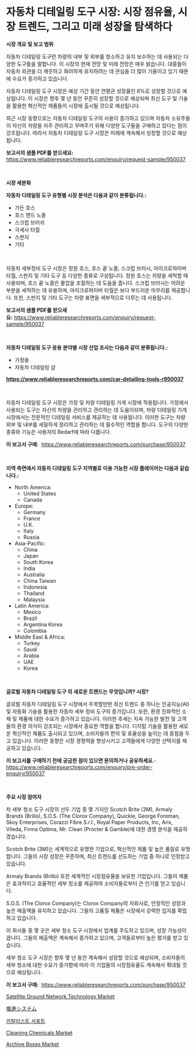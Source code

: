 <p><h1>자동차 디테일링 도구 시장: 시장 점유율, 시장 트렌드, 그리고 미래 성장을 탐색하다</h1></p><p><strong>시장 개요 및 보고 범위</strong></p>
<p><p>자동차 디테일링 도구란 차량의 내부 및 외부를 청소하고 유지 보수하는 데 사용되는 다양한 도구들을 말합니다. 이 시장의 현재 전망 및 미래 전망은 매우 밝습니다. 대중들이 자동차 외관을 더 깨끗하고 화려하게 유지하려는 데 관심을 더 많이 기울이고 있기 때문에 수요가 증가하고 있습니다.</p><p>자동차 디테일링 도구 시장은 예상 기간 동안 연평균 성장율인 6%로 성장할 것으로 예상됩니다. 이 시장은 향후 몇 년 동안 꾸준히 성장할 것으로 예상되며 최신 도구 및 기술을 활용한 혁신적인 제품들이 시장에 출시될 것으로 예상됩니다.</p><p>최근 시장 동향으로는 자동차 디테일링 도구의 사용이 증가하고 있으며 자동차 소유주들이 자신의 차량을 자주 관리하고 꾸며주기 위해 다양한 도구들을 구매하고 있다는 점이 강조됩니다. 따라서 자동차 디테일링 도구 시장은 미래에 계속해서 성장할 것으로 예상됩니다.</p></p>
<p><strong>보고서의 샘플 PDF를 받으세요:</strong> <a href="https://www.reliableresearchreports.com/enquiry/request-sample/950037">https://www.reliableresearchreports.com/enquiry/request-sample/950037</a></p>
<p>&nbsp;</p>
<p><strong>시장 세분화</strong></p>
<p><strong>자동차 디테일링 도구 유형별 시장 분석은 다음과 같이 분류됩니다.:</strong></p>
<p><ul><li>가든 호스</li><li>호스 엔드 노즐</li><li>스크럽 브러쉬</li><li>극세사 타월</li><li>스펀지</li><li>기타</li></ul></p>
<p>&nbsp;</p>
<p><p>자동차 세부정비 도구 시장은 정원 호스, 호스 끝 노즐, 스크럽 브러시, 마이크로파이버 타월, 스펀지 및 기타 도구 등 다양한 종류로 구성됩니다. 정원 호스는 차량을 세척할 때 사용되며, 호스 끝 노즐은 물압을 조절하는 데 도움을 줍니다. 스크럽 브러시는 어려운 부분을 세척하는 데 유용하며, 마이크로파이버 타월은 보다 부드러운 마무리를 제공합니다. 또한, 스펀지 및 기타 도구는 차량 표면을 세부적으로 다루는 데 사용됩니다.</p></p>
<p><strong>보고서의 샘플 PDF를 받으세요:</strong>&nbsp;<a href="https://www.reliableresearchreports.com/enquiry/request-sample/950037">https://www.reliableresearchreports.com/enquiry/request-sample/950037</a></p>
<p>&nbsp;</p>
<p><strong> 자동차 디테일링 도구 응용 분야별 시장 산업 조사는 다음과 같이 분류됩니다.:</strong></p>
<p><ul><li>가정용</li><li>자동차 디테일링 샵</li></ul></p>
<p><strong><a href="https://www.reliableresearchreports.com/car-detailing-tools-r950037">https://www.reliableresearchreports.com/car-detailing-tools-r950037</a></strong></p>
<p>&nbsp;</p>
<p><p>자동차 디테일링 도구 시장은 가정 및 차량 디테일링 가게 시장에 적용됩니다. 가정에서 사용되는 도구는 자신의 차량을 관리하고 관리하는 데 도움이되며, 차량 디테일링 가게 시장에서는 전문적인 디테일링 서비스를 제공하는 데 사용됩니다. 이러한 도구는 차량 외부 및 내부를 세밀하게 정리하고 관리하는 데 필수적인 역할을 합니다. 도구의 다양한 종류와 기능은 사용자의 Bedarf에 따라 다릅니다.</p></p>
<p><strong>이 보고서 구매:</strong>&nbsp; <a href="https://www.reliableresearchreports.com/purchase/950037">https://www.reliableresearchreports.com/purchase/950037</a></p>
<p>&nbsp;</p>
<p><strong>지역 측면에서 자동차 디테일링 도구 지역별로 이용 가능한 시장 플레이어는 다음과 같습니다.:</strong></p>
<p><ul>
    <li>
        North America:
        <ul>
            <li>United States</li>
            <li>Canada</li>
        </ul>
    </li>
    <li>
        Europe:
        <ul>
            <li>Germany</li>
            <li>France</li>
            <li>U.K.</li>
            <li>Italy</li>
            <li>Russia</li>
        </ul>
    </li>
    <li>
        Asia-Pacific:
        <ul>
            <li>China</li>
            <li>Japan</li>
            <li>South Korea</li>
            <li>India</li>
            <li>Australia</li>
            <li>China Taiwan</li>
            <li>Indonesia</li>
            <li>Thailand</li>
            <li>Malaysia</li>
        </ul>
    </li>
    <li>
        Latin America:
        <ul>
            <li>Mexico</li>
            <li>Brazil</li>
            <li>Argentina Korea</li>
            <li>Colombia</li>
        </ul>
    </li>
    <li>
        Middle East & Africa:
        <ul>
            <li>Turkey</li>
            <li>Saudi</li>
            <li>Arabia</li>
            <li>UAE</li>
            <li>Korea</li>
        </ul>
    </li>
    </ul></p>
<p>&nbsp;</p>
<p><strong>글로벌 자동차 디테일링 도구 의 새로운 트렌드는 무엇입니까? 시장?</strong></p>
<p><p>글로벌 자동차 디테일링 도구 시장에서 주목할만한 최신 트렌드 중 하나는 인공지능(AI) 및 자동화 기술을 활용한 자동차 세부 정비 도구의 증가입니다. 또한, 환경 친화적인 소재 및 제품에 대한 수요가 증가하고 있습니다. 이러한 추세는 지속 가능한 발전 및 고객들의 환경 의식이 강조되는 시장에서 중요한 역할을 합니다. 디지턼 기술을 활용한 새로운 혁신적인 제품도 출시되고 있으며, 소비자들의 편의 및 효율성을 높이는 데 중점을 두고 있습니다. 이러한 동향은 시장 경쟁력을 향상시키고 고객들에게 다양한 선택지를 제공하고 있습니다.</p></p>
<p><strong>이 보고서를 구매하기 전에 궁금한 점이 있으면 문의하거나 공유하세요.</strong>- <a href="https://www.reliableresearchreports.com/enquiry/pre-order-enquiry/950037">https://www.reliableresearchreports.com/enquiry/pre-order-enquiry/950037</a></p>
<p>&nbsp;</p>
<p><strong>주요 시장 참여자</strong></p>
<p><p>차 세부 청소 도구 시장의 선두 기업 중 몇 가지인 Scotch Brite (3M), Armaly Brands (Brillo), S.O.S. (The Clorox Company), Quickie, George Foreman, Skoy Enterprises, Corazzi Fibre S.r.l., Royal Paper Products, Inc, Arix, Vileda, Firma Optima, Mr. Clean (Procter & Gamble)에 대한 경쟁 분석을 제공하겠습니다.</p><p>Scotch Brite (3M)는 세계적으로 유명한 기업으로, 혁신적인 제품 및 높은 품질로 유명합니다. 그들의 시장 성장은 꾸준하며, 최신 트렌드를 선도하는 기업 중 하나로 인정받고 있습니다.</p><p>Armaly Brands (Brillo) 또한 세계적인 시장점유율을 보유한 기업입니다. 그들의 제품은 효과적이고 효율적인 세부 청소를 제공하여 소비자들로부터 큰 인기를 얻고 있습니다.</p><p>S.O.S. (The Clorox Company)는 Clorox Company의 자회사로, 안정적인 성장과 높은 매출액을 유지하고 있습니다. 그들의 고품질 제품은 시장에서 강력한 입지를 확립하고 있습니다.</p><p>이 회사들 중 몇 곳은 세부 청소 도구 시장에서 업계를 주도하고 있으며, 성장 가능성이 큽니다. 그들의 매출액은 계속해서 증가하고 있으며, 고객들로부터 높은 평가를 받고 있습니다.</p><p>세부 청소 도구 시장은 향후 몇 년 동안 계속해서 성장할 것으로 예상되며, 소비자들의 세부 청소에 대한 수요가 증가함에 따라 이 기업들의 시장점유율도 계속해서 확대될 것으로 예상됩니다.</p></p>
<p><strong>이 보고서 구매:</strong>&nbsp;&nbsp;<a href="https://www.reliableresearchreports.com/purchase/950037">https://www.reliableresearchreports.com/purchase/950037</a></p>
<p><p><a href="https://github.com/luckyshygirl/Market-Research-Report-List-4/blob/main/satellite-ground-network-technology-market.md">Satellite Ground Network Technology Market</a></p><p><a href="https://github.com/DanykaKilback/Market-Research-Report-List-1/blob/main/267058275860.md">推進システム</a></p><p><a href="https://github.com/rcabello548/Market-Research-Report-List-1/blob/main/733295271863.md">카탈리스트 서포트</a></p><p><a href="https://www.linkedin.com/pulse/cleaning-chemicals-market-size-outlook-forecast-2024-2031-czwve?trackingId=j%2BfgV5jkkbWIzYwZHmsnyA%3D%3D">Cleaning Chemicals Market</a></p><p><a href="https://issuu.com/reportprime-2/docs/archive-boxes-market-size-2030.pptx">Archive Boxes Market</a></p></p>